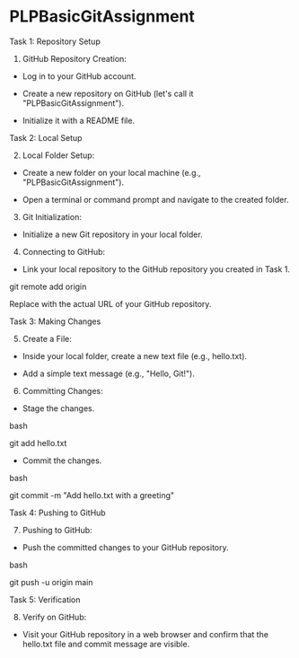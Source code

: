 # PLPBasicGitAssignment

Task 1: Repository Setup

1. GitHub Repository Creation:

  - Log in to your GitHub account.

  - Create a new repository on GitHub (let's call it "PLPBasicGitAssignment").

  - Initialize it with a README file.



Task 2: Local Setup

2. Local Folder Setup:

  - Create a new folder on your local machine (e.g., "PLPBasicGitAssignment").

  - Open a terminal or command prompt and navigate to the created folder.



3. Git Initialization:

  - Initialize a new Git repository in your local folder.



4. Connecting to GitHub:

  - Link your local repository to the GitHub repository you created in Task 1.

   

git remote add origin <repository-url>

   

   Replace <repository-url> with the actual URL of your GitHub repository.



Task 3: Making Changes

5. Create a File:

  - Inside your local folder, create a new text file (e.g., hello.txt).

  - Add a simple text message (e.g., "Hello, Git!").



6. Committing Changes:

  - Stage the changes.

   bash

   git add hello.txt

   

  - Commit the changes.

   bash

   git commit -m "Add hello.txt with a greeting"

   



Task 4: Pushing to GitHub

7. Pushing to GitHub:

  - Push the committed changes to your GitHub repository.

   bash

   git push -u origin main

   



Task 5: Verification

8. Verify on GitHub:

  - Visit your GitHub repository in a web browser and confirm that the hello.txt file and commit message are visible.